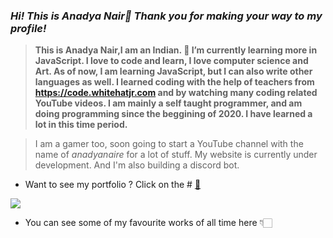 ### *Hi! This is Anadya Nair🌈 Thank you for making your way to my profile!*
> **This is Anadya Nair,I am an Indian.
> 🌱 I’m currently learning more in JavaScript.
> I love to code and learn, I love computer science and Art. As of now, I am learning JavaScript, but I can also write other languages as well.
> I learned coding with the help of teachers from **https://code.whitehatjr.com** and by watching many coding related YouTube videos.
> I am mainly a self taught programmer, and am doing programming since the beggining of 2020. I have learned a lot in this time period.**

> I am a gamer too, soon going to start a YouTube channel with the name of *anadyanaire* for a lot of stuff. My website is currently under development. And I'm also building a discord bot.

* Want to see my portfolio ? Click on the  # [🎁](anadyanair.whjr.site)

<img src = "https://github-readme-stats.vercel.app/api?username=AnadyaNair">

* You can see some of my favourite works of all time here 👇🏻
<!--
**AnadyaNair/AnadyaNair** is a ✨ _special_ ✨ repository because its `README.md` (this file) appears on your GitHub profile.
